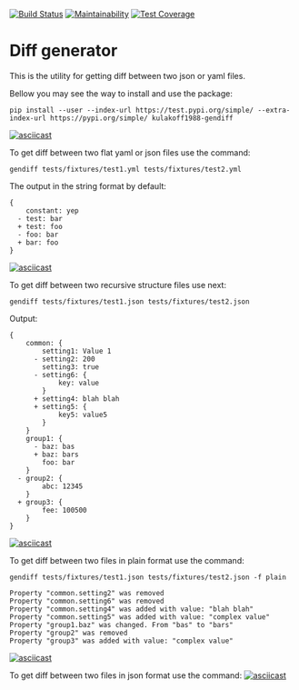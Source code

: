 [![Build Status](https://travis-ci.com/Kulakoff1988/python-project-lvl2.svg?branch=master)](https://travis-ci.com/Kulakoff1988/python-project-lvl2)
[![Maintainability](https://api.codeclimate.com/v1/badges/277adc00cbc4dfb33d09/maintainability)](https://codeclimate.com/github/Kulakoff1988/python-project-lvl2/maintainability)
[![Test Coverage](https://api.codeclimate.com/v1/badges/277adc00cbc4dfb33d09/test_coverage)](https://codeclimate.com/github/Kulakoff1988/python-project-lvl2/test_coverage)

# Diff generator

This is the utility for getting diff between two json or yaml files.

Bellow you may see the way to install and use the package:
```
pip install --user --index-url https://test.pypi.org/simple/ --extra-index-url https://pypi.org/simple/ kulakoff1988-gendiff
```
[![asciicast](https://asciinema.org/a/259941.svg)](https://asciinema.org/a/259941)

To get diff between two flat yaml or json files use the command:
```
gendiff tests/fixtures/test1.yml tests/fixtures/test2.yml
```
The output in the string format by default:
```
{
    constant: yep
  - test: bar
  + test: foo
  - foo: bar
  + bar: foo
}
```
[![asciicast](https://asciinema.org/a/259968.svg)](https://asciinema.org/a/259968)

To get diff between two recursive structure files use next:
```
gendiff tests/fixtures/test1.json tests/fixtures/test2.json
```
Output:
```
{
    common: {
        setting1: Value 1
      - setting2: 200
        setting3: true
      - setting6: {
            key: value
        }
      + setting4: blah blah
      + setting5: {
            key5: value5
        }
    }
    group1: {
      - baz: bas
      + baz: bars
        foo: bar
    }
  - group2: {
        abc: 12345
    }
  + group3: {
        fee: 100500
    }
}
```
[![asciicast](https://asciinema.org/a/259969.svg)](https://asciinema.org/a/259969)

To get diff between two files in plain format use the command:
```
gendiff tests/fixtures/test1.json tests/fixtures/test2.json -f plain
```
```
Property "common.setting2" was removed
Property "common.setting6" was removed
Property "common.setting4" was added with value: "blah blah"
Property "common.setting5" was added with value: "complex value"
Property "group1.baz" was changed. From "bas" to "bars"
Property "group2" was removed
Property "group3" was added with value: "complex value"
```
[![asciicast](https://asciinema.org/a/259970.svg)](https://asciinema.org/a/259970)

To get diff between two files in json format use the command:
[![asciicast](https://asciinema.org/a/259972.svg)](https://asciinema.org/a/259972)
